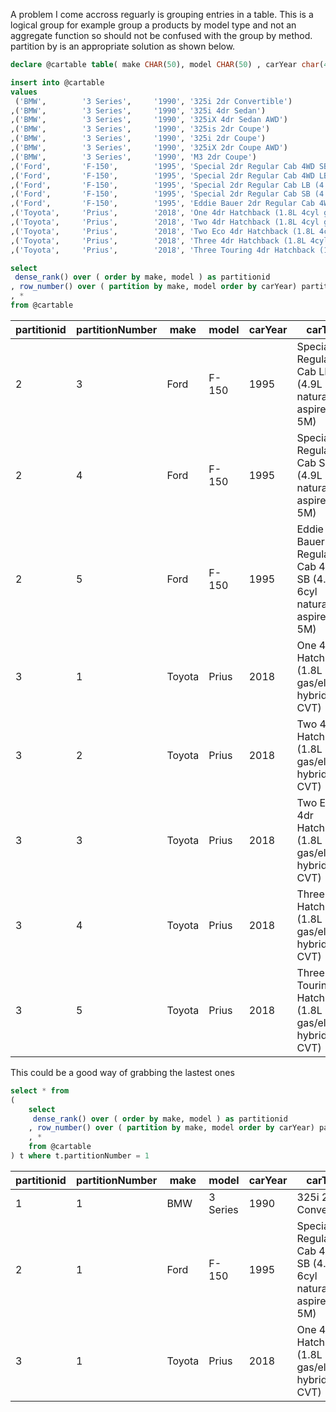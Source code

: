 A problem I come accross reguarly is grouping entries in a table. This is a logical group for example group a products 
by model type and not an aggregate function so should not be confused with the group by method. partition by is an 
appropriate solution as shown below. 

```sql
declare @cartable table( make CHAR(50), model CHAR(50) , carYear char(4), carTrim char(200) )

insert into @cartable
values 
 ('BMW',        '3 Series',	    '1990',	'325i 2dr Convertible')
,('BMW',        '3 Series',	    '1990',	'325i 4dr Sedan')
,('BMW',        '3 Series',	    '1990',	'325iX 4dr Sedan AWD')
,('BMW',        '3 Series',	    '1990',	'325is 2dr Coupe')
,('BMW',        '3 Series',	    '1990',	'325i 2dr Coupe')
,('BMW',        '3 Series',	    '1990',	'325iX 2dr Coupe AWD')
,('BMW',        '3 Series',	    '1990',	'M3 2dr Coupe')
,('Ford',	    'F-150',	    '1995',	'Special 2dr Regular Cab 4WD SB (4.9L 6cyl naturally aspired 5M)')
,('Ford',	    'F-150',	    '1995',	'Special 2dr Regular Cab 4WD LB (4.9L 6cyl naturally aspired 5M)')
,('Ford',	    'F-150',	    '1995',	'Special 2dr Regular Cab LB (4.9L 6cyl naturally aspired 5M)')
,('Ford',	    'F-150',	    '1995',	'Special 2dr Regular Cab SB (4.9L 6cyl naturally aspired 5M)')
,('Ford',	    'F-150',	    '1995',	'Eddie Bauer 2dr Regular Cab 4WD SB (4.9L 6cyl naturally aspired 5M)')
,('Toyota',	    'Prius',	    '2018',	'One 4dr Hatchback (1.8L 4cyl gas/electric hybrid CVT)')
,('Toyota',	    'Prius',	    '2018',	'Two 4dr Hatchback (1.8L 4cyl gas/electric hybrid CVT)')
,('Toyota',	    'Prius',	    '2018',	'Two Eco 4dr Hatchback (1.8L 4cyl gas/electric hybrid CVT)')
,('Toyota',	    'Prius',	    '2018',	'Three 4dr Hatchback (1.8L 4cyl gas/electric hybrid CVT)')
,('Toyota',	    'Prius',	    '2018',	'Three Touring 4dr Hatchback (1.8L 4cyl gas/electric hybrid CVT)')

select 
 dense_rank() over ( order by make, model ) as partitionid
, row_number() over ( partition by make, model order by carYear) partitionNumber
, *
from @cartable

```

|partitionid|partitionNumber|make|model|carYear|carTrim|
|-----------|---------------|----|-----|-------|-------|
|2|3|Ford                                              |F-150                                             |1995|Special 2dr Regular Cab LB (4.9L 6cyl naturally aspired 5M)                                                                                                                                             |
|2|4|Ford                                              |F-150                                             |1995|Special 2dr Regular Cab SB (4.9L 6cyl naturally aspired 5M)                                                                                                                                             |
|2|5|Ford                                              |F-150                                             |1995|Eddie Bauer 2dr Regular Cab 4WD SB (4.9L 6cyl naturally aspired 5M)                                                                                                                                     |
|3|1|Toyota                                            |Prius                                             |2018|One 4dr Hatchback (1.8L 4cyl gas/electric hybrid CVT)                                                                                                                                                   |
|3|2|Toyota                                            |Prius                                             |2018|Two 4dr Hatchback (1.8L 4cyl gas/electric hybrid CVT)                                                                                                                                                   |
|3|3|Toyota                                            |Prius                                             |2018|Two Eco 4dr Hatchback (1.8L 4cyl gas/electric hybrid CVT)                                                                                                                                               |
|3|4|Toyota                                            |Prius                                             |2018|Three 4dr Hatchback (1.8L 4cyl gas/electric hybrid CVT)                                                                                                                                                 |
|3|5|Toyota                                            |Prius                                             |2018|Three Touring 4dr Hatchback (1.8L 4cyl gas/electric hybrid CVT)                                                                                                                                         |



This could be a good way of grabbing the lastest ones

```sql
select * from 
(
	select 
	 dense_rank() over ( order by make, model ) as partitionid
	, row_number() over ( partition by make, model order by carYear) partitionNumber
	, *
	from @cartable
) t where t.partitionNumber = 1
```

|partitionid|partitionNumber|make|model|carYear|carTrim|
|-----------|---------------|----|-----|-------|-------|
|1|1|BMW                                               |3 Series                                          |1990|325i 2dr Convertible                                                                                                                                                                                    |
|2|1|Ford                                              |F-150                                             |1995|Special 2dr Regular Cab 4WD SB (4.9L 6cyl naturally aspired 5M)                                                                                                                                         |
|3|1|Toyota                                            |Prius                                             |2018|One 4dr Hatchback (1.8L 4cyl gas/electric hybrid CVT)                                                                                                                                                   |
